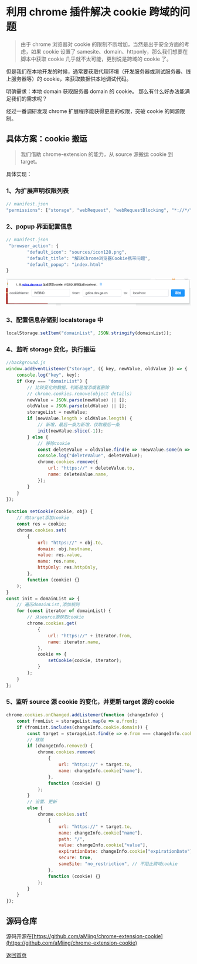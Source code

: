 # 利用 chrome 插件解决 cookie 跨域的问题

> 由于 chrome 浏览器对 cookie 的限制不断增加，当然是出于安全方面的考虑，如果 cookie 设置了 samesite、domain、httponly，那么我们想要在脚本中获取 cookie 几乎就不太可能，更别说是跨域的 cookie 了。

但是我们在本地开发的时候，通常要获取代理环境（开发服务器或测试服务器、线上服务器等）的 cookie，来获取数据供本地调试代码。

明确需求：本地 domain 获取服务器 domain 的 cookie。
那么有什么好办法能满足我们的需求呢？

经过一番调研发现 chrome 扩展程序能获得更高的权限，突破 cookie 的同源限制。

## 具体方案：cookie 搬运

> 我们借助 chrome-extension 的能力，从 source 源搬运 cookie 到 target。

具体实现：

### 1、为扩展声明权限列表

```js
// manifest.json
"permissions": ["storage", "webRequest", "webRequestBlocking", "*://*/", "cookies"],

```

### 2、popup 界面配置信息

```js
// manifest.json
 "browser_action": {
        "default_icon": "sources/icon128.png",
        "default_title": "解决Chrome浏览器Cookie携带问题",
        "default_popup": "index.html"
}
```

![cookie 配置页面](/source/images/cookie.png)

### 3、配置信息存储到 localstorage 中

```js
localStorage.setItem("domainList", JSON.stringify(domainList));
```

### 4、监听 storage 变化，执行搬运

```js
//background.js
window.addEventListener("storage", ({ key, newValue, oldValue }) => {
    console.log("key", key);
    if (key === "domainList") {
        // 比较变化的数据，判断是增添或者删除
        // chrome.cookies.remove(object details)
        newValue = JSON.parse(newValue) || [];
        oldValue = JSON.parse(oldValue) || [];
        storageList = newValue;
        if (newValue.length > oldValue.length) {
            // 新增，最后一条为新增，仅取最后一条
            init(newValue.slice(-1));
        } else {
            // 移除cookie
            const deleteValue = oldValue.find(e => !newValue.some(n => n === e));
            console.log("deleteValue", deleteValue);
            chrome.cookies.remove({
                url: "https://" + deleteValue.to,
                name: deleteValue.name,
            });
        }
    }
});

function setCookie(cookie, obj) {
    // 向target添加cookie
    const res = cookie;
    chrome.cookies.set(
        {
            url: "https://" + obj.to,
            domain: obj.hostname,
            value: res.value,
            name: res.name,
            httpOnly: res.httpOnly,
        },
        function (cookie) {}
    );
}
const init = domainList => {
    // 遍历domainList,添加规则
    for (const iterator of domainList) {
        // 从source源获取cookie
        chrome.cookies.get(
            {
                url: "https://" + iterator.from,
                name: iterator.name,
            },
            cookie => {
                setCookie(cookie, iterator);
            }
        );
    }
};
```

### 5、监听 source 源 cookie 的变化，并更新 target 源的 cookie

```js
chrome.cookies.onChanged.addListener(function (changeInfo) {
    const fromList = storageList.map(e => e.from);
    if (fromList.includes(changeInfo.cookie.domain)) {
        const target = storageList.find(e => e.from === changeInfo.cookie.domain);
        // 移除
        if (changeInfo.removed) {
            chrome.cookies.remove(
                {
                    url: "https://" + target.to,
                    name: changeInfo.cookie["name"],
                },
                function (cookie) {}
            );
        }
        // 设置、更新
        else {
            chrome.cookies.set(
                {
                    url: "https://" + target.to,
                    name: changeInfo.cookie["name"],
                    path: "/",
                    value: changeInfo.cookie["value"],
                    expirationDate: changeInfo.cookie["expirationDate"],
                    secure: true,
                    sameSite: "no_restriction", // 不阻止跨域cookie
                },
                function (cookie) {}
            );
        }
    }
});
```

## 源码仓库 

源码开源在[https://github.com/aMiing/chrome-extension-cookie](https://github.com/aMiing/chrome-extension-cookie)


[返回首页](/)